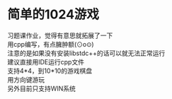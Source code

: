 # 简单的1024游戏
习题课作业，觉得有意思就拓展了一下  
用cpp编写，有点臃肿额(⊙o⊙)  
注意的是如果没有安装libstdc++的话可以就无法正常运行  
建议直接用IDE运行cpp文件  
支持4\*4，到10\*10的游戏棋盘  
用方向键游玩  
另外目前只支持WIN系统
